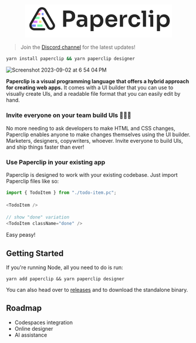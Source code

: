 <p align="center">
  <img src="./assets/logo-outline-5.png" width="400px">
</p>

> Join the [Discord channel](https://discord.gg/H6wEVtd) for the latest updates!

```sh
yarn install paperclip && yarn paperclip designer
```

<img width="1840" alt="Screenshot 2023-09-02 at 6 54 04 PM" src="https://github.com/paperclip-ui/paperclip/assets/757408/4a46b041-636f-4960-a663-177a044432f9">

**Paperclip is a visual programming language that offers a hybrid approach for creating web apps.** It comes with a UI builder that you can use to visually create UIs, and a readable file format that you can easily edit by hand.

### Invite everyone on your team build UIs 👨🏻‍🎨

No more needing to ask developers to make HTML and CSS changes, Paperclip enables anyone to make changes themselves using the UI builder. Marketers, designers, copywriters, whoever. Invite everyone to build UIs, and ship things faster than ever!

<!--

### Copy and paste directly from Figma
### AI assistant
### Import your existing codebase

-->

### Use Paperclip in your existing app

Paperclip is designed to work with your existing codebase. Just import Paperclip files like so:

```typescript
import { TodoItem } from "./todo-item.pc";

<TodoItem />

// show "done" variation
<TodoItem className="done" />
```

Easy peasy!

## Getting Started

If you're running Node, all you need to do is run:

```
yarn add paperclip && yarn paperclip designer
```

You can also head over to [releases](https://github.com/paperclip-ui/paperclip/releases) and to download the standalone binary.

## Roadmap

- Codespaces integration
- Online designer
- AI assistance
